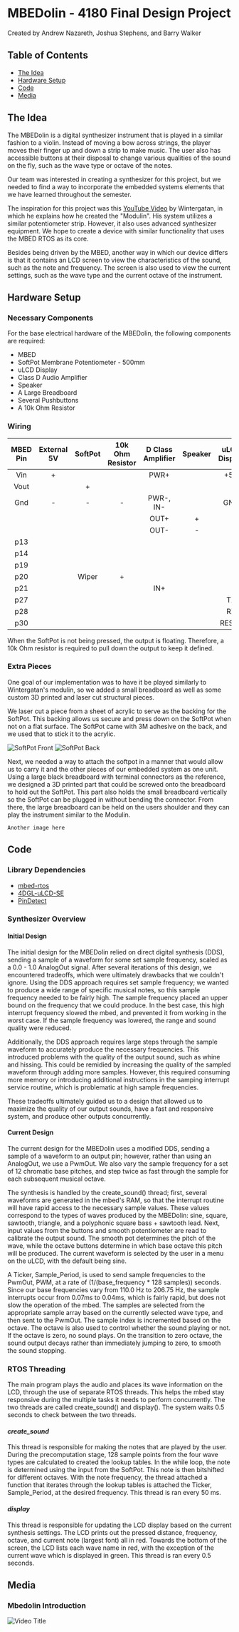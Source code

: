 # MBEDolin - 4180 Final Design Project
Created by Andrew Nazareth, Joshua Stephens, and Barry Walker

## Table of Contents
* [The Idea](#the-idea)
* [Hardware Setup](#hardware-setup)
* [Code](#Code)
* [Media](#media)

## The Idea
The MBEDolin is a digital synthesizer instrument that is played in a similar fashion to a violin. Instead of moving a bow across strings, the player moves their finger up and down a strip to make music. The user also has accessible buttons at their disposal to change various qualities of the sound on the fly, such as the wave type or octave of the notes.

Our team was interested in creating a synthesizer for this project, but we needed to find a way to incorporate the embedded systems elements that we have learned throughout the semester.

The inspiration for this project was this [YouTube Video](https://www.youtube.com/watch?v=MUdWeBYe3GY) by Wintergatan, in which he explains how he created the "Modulin". His system utilizes a similar potentiometer strip. However, it also uses advanced synthesizer equipment. We hope to create a device with similar functionality that uses the MBED RTOS as its core.

Besides being driven by the MBED, another way in which our device differs is that it contains an LCD screen to view the characteristics of the sound, such as the note and frequency. The screen is also used to view the current settings, such as the wave type and the current octave of the instrument.

## Hardware Setup

### Necessary Components

For the base electrical hardware of the MBEDolin, the following components are required:
* MBED
* SoftPot Membrane Potentiometer - 500mm
* uLCD Display
* Class D Audio Amplifier
* Speaker
* A Large Breadboard
* Several Pushbuttons
* A 10k Ohm Resistor

### Wiring

| MBED Pin | External 5V | SoftPot | 10k Ohm Resistor | D Class Amplifier | Speaker | uLCD Display | Pushbuttons |
| :------: | :---------: | :-----: | :--------------: | :---------------: | :-----: | :----------: | :---------: |
| Vin      | +           |         |                  | PWR+              |         | +5V          |             |
| Vout     |             | +       |                  |                   |         |              |             |
| Gnd      | -           | -       | -                | PWR-, IN-         |         | GND          | GND         |
|          |             |         |                  | OUT+              | +       |              |             |
|          |             |         |                  | OUT-              | -       |              |             |
| p13      |             |         |                  |                   |         |              | PB1         |
| p14      |             |         |                  |                   |         |              | PB2         |
| p19      |             |         |                  |                   |         |              | PB3         |
| p20      |             | Wiper   | +                |                   |         |              |             |
| p21      |             |         |                  | IN+               |         |              |             |
| p27      |             |         |                  |                   |         | TX           |             |
| p28      |             |         |                  |                   |         | RX           |             |
| p30      |             |         |                  |                   |         | RESET        |             |

When the SoftPot is not being pressed, the output is floating. Therefore, a 10k Ohm resistor is required to pull down the output to keep it defined.

### Extra Pieces

One goal of our implementation was to have it be played similarly to Wintergatan's modulin, so we added a small breadboard as well as some custom 3D printed and laser cut structural pieces.

We laser cut a piece from a sheet of acrylic to serve as the backing for the SoftPot. This backing allows us secure and press down on the SoftPot when not on a flat surface. The SoftPot came with 3M adhesive on the back, and we used that to stick it to the acrylic.

![SoftPot Front](Media/Pictures/SoftPot_Front.jpg)
![SoftPot Back](Media/Pictures/SoftPot_Back.jpg)

Next, we needed a way to attach the softpot in a manner that would allow us to carry it and the other pieces of our embedded system as one unit. Using a large black breadboard with terminal connectors as the reference, we designed a 3D printed part that could be screwed onto the breadboard to hold out the SoftPot. This part also holds the small breadboard vertically so the SoftPot can be plugged in without bending the connector. From there, the large breadboard can be held on the users shoulder and they can play the instrument similar to the Modulin.

    Another image here

## Code

### Library Dependencies
* [mbed-rtos](http://developer.mbed.org/users/mbed_official/code/mbed-rtos/#02f5cf381388)
* [4DGL-uLCD-SE](http://os.mbed.com/users/4180_1/code/4DGL-uLCD-SE/#2cb1845d768165993c6c4e2f245a16ea983a8c1f)
* [PinDetect](http://os.mbed.com/users/AjK/code/PinDetect/#cb3afc45028b380006955255db72749f92a4bfc7)

### Synthesizer Overview

#### Initial Design
The initial design for the MBEDolin relied on direct digital synthesis (DDS), sending a sample of a waveform for some set sample frequency, scaled as a 0.0 - 1.0 AnalogOut signal. After several iterations of this design, we encountered tradeoffs, which were ultimately drawbacks that we couldn't ignore. Using the DDS approach requires set sample frequency; we wanted to produce a wide range of specific musical notes, so this sample frequency needed to be fairly high. The sample frequency placed an upper bound on the frequency that we could produce. In the best case, this high interrupt frequency slowed the mbed, and prevented it from working in the worst case. If the sample frequency was lowered, the range and sound quality were reduced. 

Additionally, the DDS approach requires large steps through the sample waveform to accurately produce the necessary frequencies. This introduced problems with the quality of the output sound, such as whine and hissing. This could be remidied by increasing the quality of the sampled waveform through adding more samples. However, this required consuming more memory or introducing additional instructions in the samping interrupt service routine, which is problematic at high sample frequencies.

These tradeoffs ultimately guided us to a design that allowed us to maximize the quality of our output sounds, have a fast and responsive system, and produce other outputs concurrently.

#### Current Design
The current design for the MBEDolin uses a modified DDS, sending a sample of a waveform to an output pin; however, rather than using an AnalogOut, we use a PwmOut. We also vary the sample frequency for a set of 12 chromatic base pitches, and step twice as fast through the sample for each subsequent musical octave. 

The synthesis is handled by the create_sound() thread; first, several waveforms are generated in the mbed's RAM, so that the interrupt routine will have rapid access to the necessary sample values. These values correspond to the types of waves produced by the MBEDolin: sine, square, sawtooth, triangle, and a polyphonic square bass + sawtooth lead. Next, input values from the buttons and smooth potentiometer are read to calibrate the output sound. The smooth pot determines the pitch of the wave, while the octave buttons determine in which base octave this pitch will be produced. The current waveform is selected by the user in a menu on the uLCD, with the default being sine.

A Ticker, Sample_Period, is used to send sample frequencies to the PwmOut, PWM, at a rate of (1/(base_frequency * 128 samples)) seconds. Since our base frequencies vary from 110.0 Hz to 206.75 Hz, the sample interrupts occur from 0.07ms to 0.04ms, which is fairly rapid, but does not slow the operation of the mbed. The samples are selected from the appropriate sample array based on the currently selected wave type, and then sent to the PwmOut. The sample index is incremented based on the octave. The octave is also used to control whether the sound playing or not. If the octave is zero, no sound plays. On the transition to zero octave, the sound output decays rather than immediately jumping to zero, to smooth the sound stopping.

### RTOS Threading
The main program plays the audio and places its wave information on the LCD, through the use of separate RTOS threads. This helps the mbed stay responsive during the multiple tasks it needs to perform concurrently. The two threads are called create_sound() and display(). The system waits 0.5 seconds to check between the two threads.

#### *create_sound*
This thread is responsible for making the notes that are played by the user. During the precomputation stage, 128 sample points from the four wave types are calculated to created the lookup tables. In the while loop, the note is determined using the input from the SoftPot. This note is then bitshifted for different octaves. With the note frequency, the thread attached a function that iterates through the lookup tables is attached the Ticker, Sample_Period, at the desired frequency. This thread is ran every 50 ms.

#### *display*
This thread is responsible for updating the LCD display based on the current synthesis settings. The LCD prints out the pressed distance, frequency, octave, and current note (largest font) all in red. Towards the bottom of the screen, the LCD lists each wave name in red, with the exception of the current wave which is displayed in green. This thread is ran every 0.5 seconds.

## Media
### Mbedolin Introduction
![Video Title](https://www.youtube.com/watch?v=rsC2MYIwLAU)
